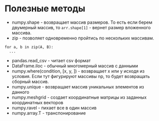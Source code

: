 # Полезные методы

* numpy.shape - возвращает массив размеров. То есть если берем двумерный массив, то ```arr.shape[1]``` - вернет размер вложенного массива.
* zip - позволяет одновременно пройтись по нескольких массивам.
```
for a, b in zip(A, B):
  ...
```
* pandas.read_csv - читает csv формат
* DataFrame.iloc - обычный многомерный массив с данными
* numpy.where(condition, [x, y, ]) - возвращает x или y исходя из условия. Если тут фигурируют массивы np, то будет возвращать сборный массив.
* numpy.unique - возвращает массив уникальных элементов из данного
* numpy.meshgrid - создает координатные матрицы из заданных координатных векторов
* numpy.ravel - пихает все в один массив
* numpy.array.T - транспонирование
